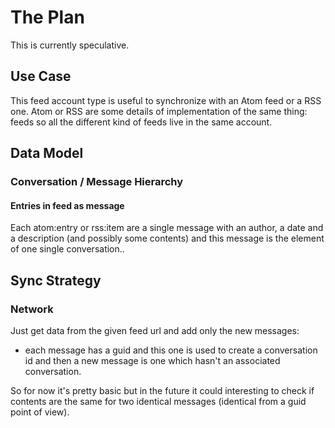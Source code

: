 # The Plan

This is currently speculative.

## Use Case

This feed account type is useful to synchronize with an Atom feed or a RSS one.
Atom or RSS are some details of implementation of the same thing: feeds so all
the different kind of feeds live in the same account.

## Data Model

### Conversation / Message Hierarchy

#### Entries in feed as message

Each atom:entry or rss:item are a single message with an author, a date and
a description (and possibly some contents) and this message is the element of
one single conversation..

## Sync Strategy

### Network

Just get data from the given feed url and add only the new messages:
  - each message has a guid and this one is used to create a conversation id and then
    a new message is one which hasn't an associated conversation.
    
So for now it's pretty basic but in the future it could interesting to check if contents
are the same for two identical messages (identical from a guid point of view).
